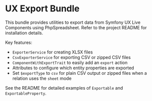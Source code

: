 
# UX Export Bundle

This bundle provides utilities to export data from Symfony UX Live Components
using PhpSpreadsheet. Refer to the project README for installation details.

Key features:

* `ExporterService` for creating XLSX files
* `CsvExporterService` for exporting CSV or zipped CSV files
* `ComponentWithExportTrait` to easily add an `export` action
* Attributes to configure which entity properties are exported
* Set `$exportType` to `csv` for plain CSV output or zipped files when a relation uses the `sheet` mode

See the README for detailed examples of `Exportable` and `ExportableProperty`.
